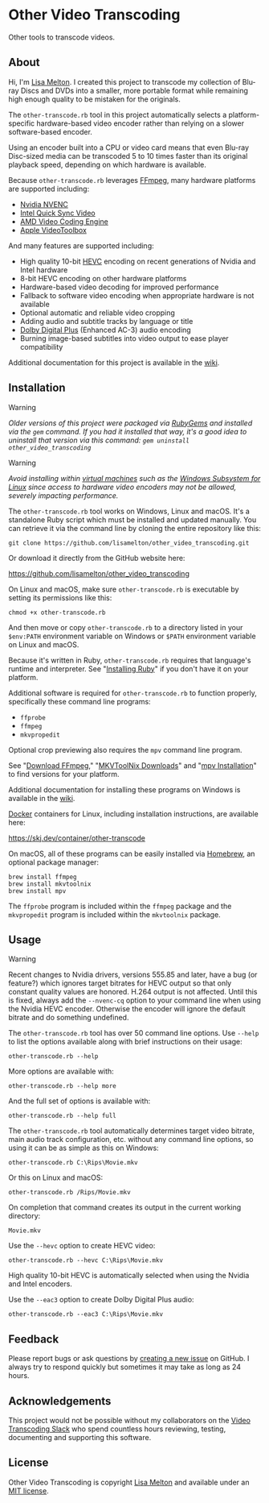 # Other Video Transcoding

Other tools to transcode videos.

## About

Hi, I'm [Lisa Melton](http://lisamelton.net/). I created this project to transcode my collection of Blu-ray Discs and DVDs into a smaller, more portable format while remaining high enough quality to be mistaken for the originals.

The `other-transcode.rb` tool in this project automatically selects a platform-specific hardware-based video encoder rather than relying on a slower software-based encoder.

Using an encoder built into a CPU or video card means that even Blu-ray Disc-sized media can be transcoded 5 to 10 times faster than its original playback speed, depending on which hardware is available.

Because `other-transcode.rb` leverages [FFmpeg](http://ffmpeg.org/), many hardware platforms are supported including:

* [Nvidia NVENC](https://en.wikipedia.org/wiki/Nvidia_NVENC)
* [Intel Quick Sync Video](https://en.wikipedia.org/wiki/Intel_Quick_Sync_Video)
* [AMD Video Coding Engine](https://en.wikipedia.org/wiki/Video_Coding_Engine)
* [Apple VideoToolbox](https://developer.apple.com/documentation/videotoolbox)

And many features are supported including:

* High quality 10-bit [HEVC](https://en.wikipedia.org/wiki/High_Efficiency_Video_Coding) encoding on recent generations of Nvidia and Intel hardware
* 8-bit HEVC encoding on other hardware platforms
* Hardware-based video decoding for improved performance
* Fallback to software video encoding when appropriate hardware is not available
* Optional automatic and reliable video cropping
* Adding audio and subtitle tracks by language or title
* [Dolby Digital Plus](https://en.wikipedia.org/wiki/Dolby_Digital_Plus) (Enhanced AC-3) audio encoding
* Burning image-based subtitles into video output to ease player compatibility

Additional documentation for this project is available in the [wiki](https://github.com/lisamelton/other_video_transcoding/wiki).

## Installation

> [!WARNING]
> *Older versions of this project were packaged via [RubyGems](https://en.wikipedia.org/wiki/RubyGems) and installed via the `gem` command. If you had it installed that way, it's a good idea to uninstall that version via this command: `gem uninstall other_video_transcoding`*

> [!WARNING]
> _Avoid installing within [virtual machines](https://en.wikipedia.org/wiki/Virtual_machine) such as the [Windows Subsystem for Linux](https://en.wikipedia.org/wiki/Windows_Subsystem_for_Linux) since access to hardware video encoders may not be allowed, severely impacting performance._

The `other-transcode.rb` tool works on Windows, Linux and macOS. It's a standalone Ruby script which must be installed and updated manually. You can retrieve it via the command line by cloning the entire repository like this:

    git clone https://github.com/lisamelton/other_video_transcoding.git

Or download it directly from the GitHub website here:

https://github.com/lisamelton/other_video_transcoding

On Linux and macOS, make sure `other-transcode.rb` is executable by setting its permissions like this:

    chmod +x other-transcode.rb

And then move or copy `other-transcode.rb` to a directory listed in your `$env:PATH` environment variable on Windows or `$PATH` environment variable on Linux and macOS.

Because it's written in Ruby, `other-transcode.rb` requires that language's runtime and interpreter. See "[Installing Ruby](https://www.ruby-lang.org/en/documentation/installation/)" if you don't have it on your platform.

Additional software is required for `other-transcode.rb` to function properly, specifically these command line programs:

* `ffprobe`
* `ffmpeg`
* `mkvpropedit`

Optional crop previewing also requires the `mpv` command line program.

See "[Download FFmpeg](https://ffmpeg.org/download.html)," "[MKVToolNix Downloads](https://mkvtoolnix.download/downloads.html)" and "[mpv Installation](https://mpv.io/installation/)" to find versions for your platform.

Additional documentation for installing these programs on Windows is available in the [wiki](https://github.com/lisamelton/other_video_transcoding/wiki/Windows).

[Docker](https://en.wikipedia.org/wiki/Docker_(software)) containers for Linux, including installation instructions, are available here:

https://skj.dev/container/other-transcode

On macOS, all of these programs can be easily installed via [Homebrew](http://brew.sh/), an optional package manager:

    brew install ffmpeg
    brew install mkvtoolnix
    brew install mpv

The `ffprobe` program is included within the `ffmpeg` package and the `mkvpropedit` program is included within the `mkvtoolnix` package.

## Usage

> [!WARNING]
> Recent changes to Nvidia drivers, versions 555.85 and later, have a bug (or feature?) which ignores target bitrates for HEVC output so that only constant quality values are honored. H.264 output is not affected. Until this is fixed, always add the `--nvenc-cq` option to your command line when using the Nvidia HEVC encoder. Otherwise the encoder will ignore the default bitrate and do something undefined.

The `other-transcode.rb` tool has over 50 command line options. Use `--help` to list the options available along with brief instructions on their usage:

    other-transcode.rb --help

More options are available with:

    other-transcode.rb --help more

And the full set of options is available with:

    other-transcode.rb --help full

The `other-transcode.rb` tool automatically determines target video bitrate, main audio track configuration, etc. without any command line options, so using it can be as simple as this on Windows:

    other-transcode.rb C:\Rips\Movie.mkv

Or this on Linux and macOS:

    other-transcode.rb /Rips/Movie.mkv

On completion that command creates its output in the current working directory:

    Movie.mkv

Use the `--hevc` option to create HEVC video:

    other-transcode.rb --hevc C:\Rips\Movie.mkv

High quality 10-bit HEVC is automatically selected when using the Nvidia and Intel encoders.

Use the `--eac3` option to create Dolby Digital Plus audio:

    other-transcode.rb --eac3 C:\Rips\Movie.mkv

## Feedback

Please report bugs or ask questions by [creating a new issue](https://github.com/lisamelton/other_video_transcoding/issues) on GitHub. I always try to respond quickly but sometimes it may take as long as 24 hours.

## Acknowledgements

This project would not be possible without my collaborators on the [Video Transcoding Slack](https://videotranscoding.slack.com/) who spend countless hours reviewing, testing, documenting and supporting this software.

## License

Other Video Transcoding is copyright [Lisa Melton](http://lisamelton.net/) and available under an [MIT license](https://github.com/lisamelton/other_video_transcoding/blob/master/LICENSE).
